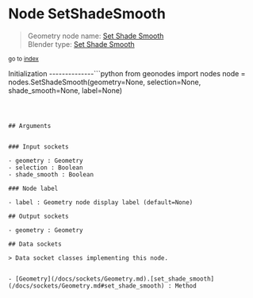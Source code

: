 
# Node SetShadeSmooth

> Geometry node name: [Set Shade Smooth](https://docs.blender.org/manual/en/latest/modeling/geometry_nodes/mesh/set_shade_smooth.html)<br>
  Blender type: [Set Shade Smooth](https://docs.blender.org/api/current/bpy.types.GeometryNodeSetShadeSmooth.html)
  
<sub>go to [index](/docs/index.md)</sub>

Initialization
--------------```python
from geonodes import nodes
node = nodes.SetShadeSmooth(geometry=None, selection=None, shade_smooth=None, label=None)
```



## Arguments


### Input sockets

- geometry : Geometry
- selection : Boolean
- shade_smooth : Boolean

### Node label

- label : Geometry node display label (default=None)

## Output sockets

- geometry : Geometry

## Data sockets

> Data socket classes implementing this node.
  
  
- [Geometry](/docs/sockets/Geometry.md).[set_shade_smooth](/docs/sockets/Geometry.md#set_shade_smooth) : Method
  
